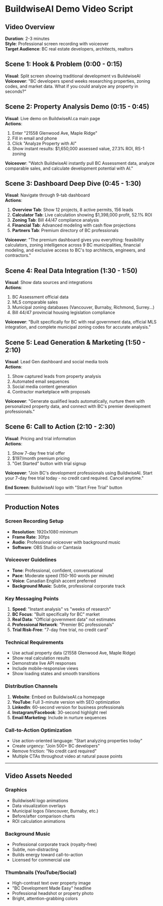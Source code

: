 # BuildwiseAI Demo Video Script

## Video Overview
**Duration**: 2-3 minutes  
**Style**: Professional screen recording with voiceover  
**Target Audience**: BC real estate developers, architects, realtors  

## Scene 1: Hook & Problem (0:00 - 0:15)
**Visual**: Split screen showing traditional development vs BuildwiseAI  
**Voiceover**: "BC developers spend weeks researching properties, zoning codes, and market data. What if you could analyze any property in seconds?"

## Scene 2: Property Analysis Demo (0:15 - 0:45)
**Visual**: Live demo on BuildwiseAI.ca main page  
**Actions**:
1. Enter "21558 Glenwood Ave, Maple Ridge" 
2. Fill in email and phone
3. Click "Analyze Property with AI"
4. Show instant results: $1,650,000 assessed value, 27.3% ROI, RS-1 zoning

**Voiceover**: "Watch BuildwiseAI instantly pull BC Assessment data, analyze comparable sales, and calculate development potential with AI."

## Scene 3: Dashboard Deep Dive (0:45 - 1:30)
**Visual**: Navigate through 9-tab dashboard  
**Actions**:
1. **Overview Tab**: Show 12 projects, 8 active permits, 156 leads
2. **Calculator Tab**: Live calculation showing $1,398,000 profit, 52.1% ROI
3. **Zoning Tab**: Bill 44/47 compliance analysis
4. **Financial Tab**: Advanced modeling with cash flow projections
5. **Partners Tab**: Premium directory of BC professionals

**Voiceover**: "The premium dashboard gives you everything: feasibility calculators, zoning intelligence across 9 BC municipalities, financial modeling, and exclusive access to BC's top architects, engineers, and contractors."

## Scene 4: Real Data Integration (1:30 - 1:50)
**Visual**: Show data sources and integrations  
**Actions**:
1. BC Assessment official data
2. MLS comparable sales
3. Municipal zoning databases (Vancouver, Burnaby, Richmond, Surrey...)
4. Bill 44/47 provincial housing legislation compliance

**Voiceover**: "Built specifically for BC with real government data, official MLS integration, and complete municipal zoning codes for accurate analysis."

## Scene 5: Lead Generation & Marketing (1:50 - 2:10)
**Visual**: Lead Gen dashboard and social media tools  
**Actions**:
1. Show captured leads from property analysis
2. Automated email sequences
3. Social media content generation
4. Contractor marketplace with proposals

**Voiceover**: "Generate qualified leads automatically, nurture them with personalized property data, and connect with BC's premier development professionals."

## Scene 6: Call to Action (2:10 - 2:30)
**Visual**: Pricing and trial information  
**Actions**:
1. Show 7-day free trial offer
2. $197/month premium pricing
3. "Get Started" button with trial signup

**Voiceover**: "Join BC's development professionals using BuildwiseAI. Start your 7-day free trial today - no credit card required. Cancel anytime."

**End Screen**: BuildwiseAI logo with "Start Free Trial" button

---

## Production Notes

### Screen Recording Setup
- **Resolution**: 1920x1080 minimum
- **Frame Rate**: 30fps
- **Audio**: Professional voiceover with background music
- **Software**: OBS Studio or Camtasia

### Voiceover Guidelines
- **Tone**: Professional, confident, conversational
- **Pace**: Moderate speed (150-160 words per minute)
- **Voice**: Canadian English accent preferred
- **Background Music**: Subtle, professional corporate track

### Key Messaging Points
1. **Speed**: "Instant analysis" vs "weeks of research"
2. **BC Focus**: "Built specifically for BC" market
3. **Real Data**: "Official government data" not estimates
4. **Professional Network**: "Premier BC professionals"
5. **Trial Risk-Free**: "7-day free trial, no credit card"

### Technical Requirements
- Use actual property data (21558 Glenwood Ave, Maple Ridge)
- Show real calculation results
- Demonstrate live API responses
- Include mobile-responsive views
- Show loading states and smooth transitions

### Distribution Channels
1. **Website**: Embed on BuildwiseAI.ca homepage
2. **YouTube**: Full 3-minute version with SEO optimization
3. **LinkedIn**: 60-second version for business professionals
4. **Instagram/Facebook**: 30-second highlight reel
5. **Email Marketing**: Include in nurture sequences

### Call-to-Action Optimization
- Use action-oriented language: "Start analyzing properties today"
- Create urgency: "Join 500+ BC developers"
- Remove friction: "No credit card required"
- Multiple CTAs throughout video at natural pause points

---

## Video Assets Needed

### Graphics
- BuildwiseAI logo animations
- Data visualization overlays
- Municipal logos (Vancouver, Burnaby, etc.)
- Before/after comparison charts
- ROI calculation animations

### Background Music
- Professional corporate track (royalty-free)
- Subtle, non-distracting
- Builds energy toward call-to-action
- Licensed for commercial use

### Thumbnails (YouTube/Social)
- High-contrast text over property image
- "BC Development Made Easy" headline
- Professional headshot or property photo
- Bright, attention-grabbing colors